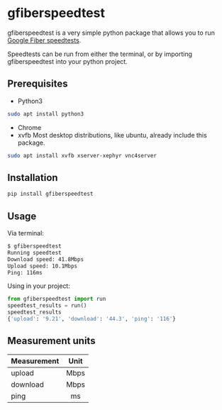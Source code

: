# gfiberspeedtest
gfiberspeedtest is a very simple python package that allows you to run [Google Fiber speedtests](http://speedtest.googlefiber.net/).

Speedtests can be run from either the terminal, or by importing gfiberspeedtest into your python project.

Prerequisites
-------------
- Python3
``` bash
sudo apt install python3
```
- Chrome
- xvfb
Most desktop distributions, like ubuntu, already include this package.
```bash
sudo apt install xvfb xserver-xephyr vnc4server
```

Installation
------------
```bash
pip install gfiberspeedtest
```

Usage
-----
Via terminal:
```bash
$ gfiberspeedtest
Running speedtest
Download speed: 41.8Mbps 
Upload speed: 10.1Mbps 
Ping: 116ms
```

Using in your project:
```python
from gfiberspeedtest import run
speedtest_results = run()
speedtest_results
{'upload': '9.21', 'download': '44.3', 'ping': '116'}
```

Measurement units
-----------------
| Measurement   | Unit      |
| ------------- |:---------:|
| upload        | Mbps      |
| download      | Mbps      |
| ping          | ms        |
